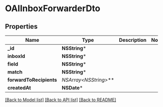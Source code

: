 # OAIInboxForwarderDto

## Properties
Name | Type | Description | Notes
------------ | ------------- | ------------- | -------------
**_id** | **NSString*** |  | 
**inboxId** | **NSString*** |  | 
**field** | **NSString*** |  | 
**match** | **NSString*** |  | 
**forwardToRecipients** | **NSArray&lt;NSString*&gt;*** |  | 
**createdAt** | **NSDate*** |  | 

[[Back to Model list]](../README#documentation-for-models) [[Back to API list]](../README#documentation-for-api-endpoints) [[Back to README]](../README)


